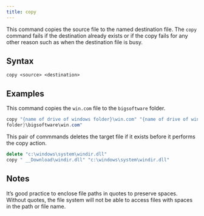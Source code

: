 ```yaml
---
title: copy
---
```


This command copies the source file to the named destination file. The `copy` command fails
if the destination already exists or if the copy fails for any other reason such
as when the destination file is busy.

## Syntax

    copy <source> <destination>

## Examples

This command copies the `win.com` file to the `bigsoftware` folder.

```actionscript
copy "{name of drive of windows folder}\win.com" "{name of drive of windows
folder}\bigsoftware\win.com"
```

This pair of commmands deletes the target file if it exists before
it performs the copy action.

```actionscript
delete "c:\windows\system\windir.dll"
copy " __Download\windir.dll" "c:\windows\system\windir.dll" 
```

## Notes

It’s good practice to enclose file paths in quotes to preserve spaces. Without
quotes, the file system will not be able to access files with spaces in the path
or file name. 
